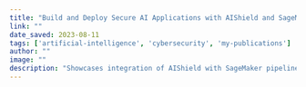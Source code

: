 ```yaml
---
title: "Build and Deploy Secure AI Applications with AIShield and SageMaker | AWS"
link: ""
date_saved: 2023-08-11
tags: ['artificial-intelligence', 'cybersecurity', 'my-publications']
author: ""
image: ""
description: "Showcases integration of AIShield with SageMaker pipelines for secure AI deployment."
---
```

